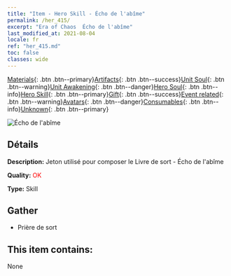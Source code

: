 ```yaml
---
title: "Item - Hero Skill - Écho de l'abîme"
permalink: /her_415/
excerpt: "Era of Chaos  Écho de l'abîme"
last_modified_at: 2021-08-04
locale: fr
ref: "her_415.md"
toc: false
classes: wide
---
```

 [Materials](/ItemsFR/){: .btn .btn--primary}[Artifacts](/ItemsFR/Artifacts/){: .btn .btn--success}[Unit Soul](/ItemsFR/UnitSoul/){: .btn .btn--warning}[Unit Awakening](/ItemsFR/UnitAwakening/){: .btn .btn--danger}[Hero Soul](/ItemsFR/HeroSoul/){: .btn .btn--info}[Hero Skill](/ItemsFR/HeroSkill/){: .btn .btn--primary}[Gift](/ItemsFR/Gift/){: .btn .btn--success}[Event related](/ItemsFR/Events/){: .btn .btn--warning}[Avatars](/ItemsFR/Avatars/){: .btn .btn--danger}[Consumables](/ItemsFR/Consumables/){: .btn .btn--info}[Unknown](/ItemsFR/Unknown/){: .btn .btn--primary}

 ![Écho de l'abîme](/images/t/ps_shenyuanhuixiang.png)

## Détails
 **Description:** Jeton utilisé pour composer le Livre de sort - Écho de l'abîme

 **Quality:** <span style="color: #FF0000">OK</span>

 **Type:** Skill

## Gather

*    Prière de sort 

## This item contains:

  None


